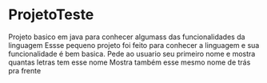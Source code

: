 # ProjetoTeste
Projeto basico em java para conhecer algumass das funcionalidades da linguagem
Essse pequeno projeto foi feito para conhecer a linguagem e sua funcionalidade é bem basica. 
Pede ao usuario seu primeiro nome e mostra quantas letras tem esse nome 
Mostra também esse mesmo nome de trás pra frente
